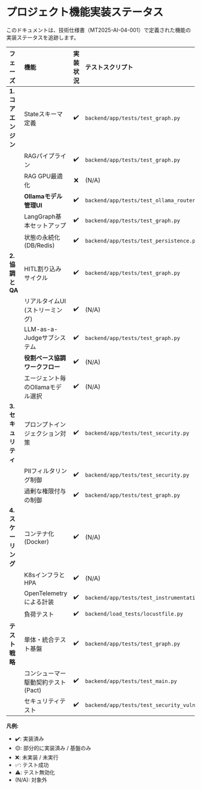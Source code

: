 # プロジェクト機能実装ステータス

このドキュメントは、技術仕様書（MT2025-AI-04-001）で定義された機能の実装ステータスを追跡します。

| フェーズ | 機能 | 実装状況 | テストスクリプト | テスト状況 |
| :--- | :--- | :---: | :--- | :---: |
| **1. コアエンジン** | Stateスキーマ定義 | ✔️ | `backend/app/tests/test_graph.py` | ✅ 成功 |
| | RAGパイプライン | ✔️ | `backend/app/tests/test_graph.py` | ✅ 成功 |
| | RAG GPU最適化 | ❌ | (N/A) | (N/A) |
| | **Ollamaモデル管理UI** | ✔️ | `backend/app/tests/test_ollama_router.py` | ✅ 成功 |
| | LangGraph基本セットアップ | ✔️ | `backend/app/tests/test_graph.py` | ✅ 成功 |
| | 状態の永続化 (DB/Redis) | ✔️ | `backend/app/tests/test_persistence.py` | ✅ 成功 |
| **2. 協調とQA** | HITL割り込みサイクル | ✔️ | `backend/app/tests/test_graph.py` | ✅ 成功 |
| | リアルタイムUI (ストリーミング) | ✔️ | (N/A) | ✅ 成功 |
| | LLM-as-a-Judgeサブシステム | ✔️ | `backend/app/tests/test_graph.py` | ✅ 成功 |
| | **役割ベース協調ワークフロー** | ✔️ | (N/A) | ✅ 成功 |
| | エージェント毎のOllamaモデル選択 | ✔️ | (N/A) | (N/A) |
| **3. セキュリティ** | プロンプトインジェクション対策 | ✔️ | `backend/app/tests/test_security.py` | ✅ 成功 |
| | PIIフィルタリング制御 | ✔️ | `backend/app/tests/test_security.py` | ✅ 成功 |
| | 過剰な権限付与の制御 | ✔️ | `backend/app/tests/test_graph.py` | ✅ 成功 |
| **4. スケーリング** | コンテナ化 (Docker) | ✔️ | (N/A) | (N/A) |
| | K8sインフラとHPA | ✔️ | (N/A) | (N/A) |
| | OpenTelemetryによる計装 | ✔️ | `backend/app/tests/test_instrumentation.py` | ⚠️ 無効化 |
| | 負荷テスト | ✔️ | `backend/load_tests/locustfile.py` | (N/A) |
| **テスト戦略** | 単体・統合テスト基盤 | ✔️ | `backend/app/tests/test_graph.py` | ✅ 成功 |
| | コンシューマー駆動契約テスト (Pact) | ✔️ | `backend/app/tests/test_main.py` | ✅ 成功 |
| | セキュリティテスト | ✔️ | `backend/app/tests/test_security_vulnerabilities.py` | ✅ 成功 |

**凡例:**
*   ✔️: 実装済み
*   🟡: 部分的に実装済み / 基盤のみ
*   ❌: 未実装 / 未実行
*   ✅: テスト成功
*   ⚠️: テスト無効化
*   (N/A): 対象外